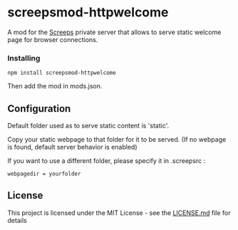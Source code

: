 # screepsmod-httpwelcome

A mod for the [Screeps](https://screeps.com/) private server that allows to serve static welcome page for browser connections.

### Installing

```
npm install screepsmod-httpwelcome
```

Then add the mod in mods.json.

## Configuration

Default folder used as to serve static content is 'static'.

Copy your static webpage to that folder for it to be served. (If no webpage is found, default server behavior is enabled)

If you want to use a different folder, please specify it in .screepsrc :

```
webpagedir = yourfolder
```

## License

This project is licensed under the MIT License - see the [LICENSE.md](LICENSE.md) file for details
